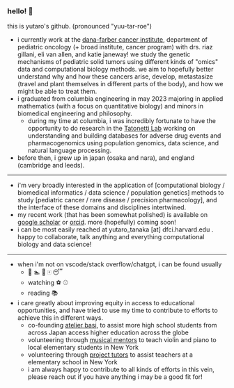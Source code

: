 ### hello! 👋

this is yutaro's github. (pronounced "yuu-tar-roe") 

- i currently work at the [dana-farber cancer institute](https://vanallenlab.dana-farber.org/), department of pediatric oncology (+ broad institute, cancer program) with drs. riaz gillani, eli van allen, and katie janeway! we study the genetic mechanisms of pediatric solid tumors using different kinds of "omics" data and computational biology methods. we aim to hopefully better understand why and how these cancers arise, develop, metastasize (travel and plant themselves in different parts of the body), and how we might be able to treat them.
- i graduated from columbia engineering in may 2023 majoring in applied mathematics (with a focus on quantitative biology) and minors in biomedical engineering and philosophy.
  - during my time at columbia, i was incredibly fortunate to have the opportunity to do research in the [Tatonetti Lab](https://tatonettilab.org) working on understanding and building databases for adverse drug events and pharmacogenomics using population genomics, data science, and natural language processing.
- before then, i grew up in japan (osaka and nara), and england (cambridge and leeds).

---

- i'm very broadly interested in the application of [computational biology / biomedical informatics / data science / population genetics] methods to study [pediatric cancer / rare disease / precision pharmacology], and the interface of these domains and disciplines intertwined.
- my recent work (that has been somewhat polished) is available on [google scholar](https://scholar.google.com/citations?user=w7241CQAAAAJ&hl=en) or [orcid](https://orcid.org/0009-0004-1060-7065). more (hopefully) coming soon!
- i can be most easily reached at yutaro_tanaka [at] dfci.harvard.edu . happy to collaborate, talk anything and everything computational biology and data science!

---

- when i'm not on vscode/stack overflow/chatgpt, i can be found usually
  - :bicyclist: :swimmer: :runner: :mahjong: :sleeping:
  - watching :soccer: :baseball: 
  - reading :books:
- i care greatly about improving equity in access to educational opportunities, and have tried to use my time to contribute to efforts to achieve this in different ways.
  - co-founding [atelier basi](https://atelierbasi.com/), to assist more high school students from across Japan access higher education across the globe
  - volunteering through [musical mentors](https://www.musical-mentors.org/) to teach violin and piano to local elementary students in New York
  - volunteering through [project tutors](https://communityimpact.columbia.edu/our-programs/project-tutors) to assist teachers at a elementary school in New York
  - i am always happy to contribute to all kinds of efforts in this vein, please reach out if you have anything i may be a good fit for! 
